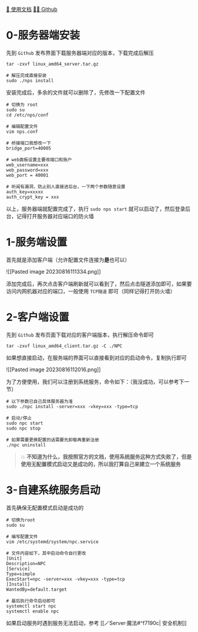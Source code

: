 [📄 使用文档](https://ehang-io.github.io/nps/#/) [🧑‍💻 Github](https://github.com/ehang-io/nps)

# 0-服务器端安装

先到 `Github` 发布界面下载服务器端对应的版本，下载完成后解压

```shell
tar -zxvf linux_amd64_server.tar.gz

# 解压完成直接安装
sudo ./nps install
```

安装完成后，多余的文件就可以删除了，先修改一下配置文件

```shell
# 切换为 root
sudo su
cd /etc/nps/conf

# 编辑配置文件
vim nps.conf

# 桥接端口我想改一下
bridge_port=40005

# web面板设置主要改端口和账户
web_username=xxx
web_password=xxx
web_port = 40001

# 听闻有漏洞，防止别人直接进后台，一下两个参数随意设置
auth_key=xxxxx
auth_crypt_key = xxx
```

以上，服务器端就配置完成了，执行 `sudo nps start` 就可以启动了，然后登录后台，记得打开服务器对应端口的防火墙

# 1-服务端设置

首先就是添加客户端（允许配置文件连接为**是**也可以）

![[Pasted image 20230816111334.png]]

添加完成后，再次点击客户端刷新就可以看到了，然后点击隧道添加即可，如果要访问内网机器对应的端口，一般使用 `TCP隧道` 即可（同样记得打开防火墙）

# 2-客户端设置

先到 `Github` 发布页面下载对应的客户端版本，执行解压命令即可

```shell
tar -zxvf linux_amd64_client.tar.gz -C ./NPC
```

如果想直接启动，在服务端的界面可以直接看到对应的启动命令，复制执行即可

![[Pasted image 20230816112016.png]]

为了方便使用，我们可以注册到系统服务，命令如下：（我没成功，可以参考下一节）

```shell
# 以下参数已自己具体服务器为准
sudo ./npc install -server=xxx -vkey=xxx -type=tcp

# 启动/停止
sudo npc start
sudo npc stop

# 如果需要更换配置的话需要先卸载再重新注册
./npc uninstall
```

> 💥 **不知道为什么，我按照官方的文档，使用系统服务这种方式失败了，但是使用无配置模式启动又是成功的，所以我打算自己来建立一个系统服务**

# 3-自建系统服务启动

首先确保无配置模式启动是成功的

```shell
# 切换为root
sudo su

# 编写配置文件
vim /etc/systemd/system/npc.service

# 文件内容如下，其中启动命令自行更改
[Unit]
Description=NPC
[Service]
Type=simple
ExecStart=npc -server=xxx -vkey=xxx -type=tcp
[Install]
WantedBy=default.target

# 最后执行命令启动即可
systemctl start npc
systemctl enable npc
```

如果启动服务时遇到服务无法启动，参考 [[🪄Server·魔法#^f7190c| 安全机制]]
